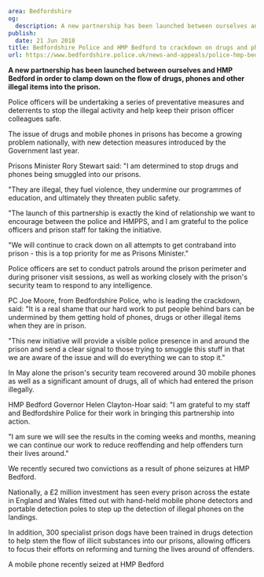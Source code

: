 ```yaml
area: Bedfordshire
og:
  description: A new partnership has been launched between ourselves and HMP Bedford in order to clamp down on the flow of drugs, phones and other illegal items into the prison.
publish:
  date: 21 Jun 2018
title: Bedfordshire Police and HMP Bedford to crackdown on drugs and phones smuggling
url: https://www.bedfordshire.police.uk/news-and-appeals/police-hmp-bedford-smuggling-june2018
```

**A new partnership has been launched between ourselves and HMP Bedford in order to clamp down on the flow of drugs, phones and other illegal items into the prison.**

Police officers will be undertaking a series of preventative measures and deterrents to stop the illegal activity and help keep their prison officer colleagues safe.

The issue of drugs and mobile phones in prisons has become a growing problem nationally, with new detection measures introduced by the Government last year.

Prisons Minister Rory Stewart said: "I am determined to stop drugs and phones being smuggled into our prisons.

"They are illegal, they fuel violence, they undermine our programmes of education, and ultimately they threaten public safety.

"The launch of this partnership is exactly the kind of relationship we want to encourage between the police and HMPPS, and I am grateful to the police officers and prison staff for taking the initiative.

"We will continue to crack down on all attempts to get contraband into prison - this is a top priority for me as Prisons Minister."

Police officers are set to conduct patrols around the prison perimeter and during prisoner visit sessions, as well as working closely with the prison's security team to respond to any intelligence.

PC Joe Moore, from Bedfordshire Police, who is leading the crackdown, said: "It is a real shame that our hard work to put people behind bars can be undermined by them getting hold of phones, drugs or other illegal items when they are in prison.

"This new initiative will provide a visible police presence in and around the prison and send a clear signal to those trying to smuggle this stuff in that we are aware of the issue and will do everything we can to stop it."

In May alone the prison's security team recovered around 30 mobile phones as well as a significant amount of drugs, all of which had entered the prison illegally.

HMP Bedford Governor Helen Clayton-Hoar said: "I am grateful to my staff and Bedfordshire Police for their work in bringing this partnership into action.

"I am sure we will see the results in the coming weeks and months, meaning we can continue our work to reduce reoffending and help offenders turn their lives around."

We recently secured two convictions as a result of phone seizures at HMP Bedford.

Nationally, a £2 million investment has seen every prison across the estate in England and Wales fitted out with hand-held mobile phone detectors and portable detection poles to step up the detection of illegal phones on the landings.

In addition, 300 specialist prison dogs have been trained in drugs detection to help stem the flow of illicit substances into our prisons, allowing officers to focus their efforts on reforming and turning the lives around of offenders.

A mobile phone recently seized at HMP Bedford
